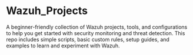 # Wazuh_Projects
A beginner-friendly collection of Wazuh projects, tools, and configurations to help you get started with security monitoring and threat detection. This repo includes simple scripts, basic custom rules, setup guides, and examples to learn and experiment with Wazuh.
